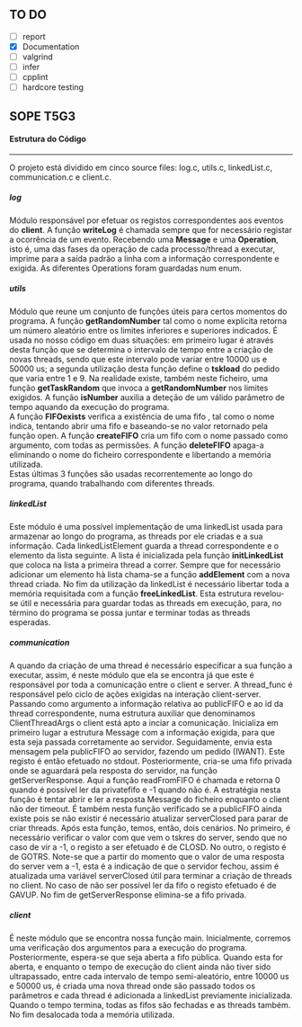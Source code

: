 ## TO DO
                                              
- [ ] report 
- [x] Documentation 
- [ ] valgrind 
- [ ] infer
- [ ] cpplint  
- [ ] hardcore testing

## SOPE T5G3

#### Estrutura do Código

---

O projeto está dividido em cinco source files: log.c, utils.c, linkedList.c, communication.c e client.c.

##### log

Módulo responsável por efetuar os registos correspondentes aos eventos do __client__.
A função **writeLog** é chamada sempre que for necessário registar a ocorrência de um evento. Recebendo uma **Message** e uma **Operation**, isto é, uma das fases da operação de cada processo/thread a executar, imprime para a saída padrão a linha com a informação correspondente e exigida. As diferentes Operations foram guardadas num enum.

##### utils

Módulo que reune um conjunto de funções úteis para certos momentos do programa.
A função **getRandomNumber** tal como o nome explicita retorna um número aleatório entre os limites inferiores e superiores indicados.  É usada no nosso código em duas situações: em primeiro lugar é através desta função que se determina o intervalo de tempo entre a criação de novas threads, sendo que este intervalo pode variar entre 10000 us e 50000 us; a segunda utilização desta função define o **tskload** do pedido que varia entre 1 e 9. Na realidade existe, também neste ficheiro, uma função **getTaskRandom** que invoca a **getRandomNumber** nos limites exigidos. 
 A função **isNumber** auxilia a deteção de um válido parâmetro de tempo aquando da execução do programa.  
A função **FIFOexists** verifica a existência de uma fifo , tal como o nome indica, tentando abrir uma fifo e baseando-se no valor retornado pela função open. 
A função **createFIFO** cria um fifo com o nome passado como argumento, com todas as permissões. 
A função **deleteFIFO** apaga-a eliminando o nome do ficheiro correspondente e libertando a memória utilizada.  
Estas últimas 3 funções são usadas recorrentemente ao longo do programa, quando trabalhando com diferentes threads.

##### linkedList

Este módulo é uma possível implementação de uma linkedList usada para armazenar ao longo do programa, as threads por ele criadas e a sua informação.
Cada linkedListElement guarda a thread correspondente e o elemento da lista seguinte. 
A lista é inicializada pela função **initLinkedList** que coloca na lista a primeira thread a correr. Sempre que for necessário adicionar um elemento hà lista chama-se a função **addElement** com a nova thread criada. No fim da utilização da linkedList é necessário libertar toda a memória requisitada com a função **freeLinkedList**. Esta estrutura revelou-se útil e necessária para guardar todas as threads em execução, para, no término do programa se possa juntar e terminar todas as threads esperadas. 

##### communication

A quando da criação de uma thread é necessário especificar a sua função a executar, assim, é neste módulo que ela se encontra já que este é responsável por toda a comunicação entre o client e server.
A thread_func é responsável pelo ciclo de ações exigidas na interação client-server. Passando como argumento a informação relativa ao publicFIFO e ao id da thread correspondente, numa estrutura auxiliar que denominamos ClientThreadArgs o client está apto a inciar a comunicação. 
Inicializa em primeiro lugar a estrutura Message com a informação exigida, para que esta seja passada corretamente ao servidor. Seguidamente, envia esta mensagem pela publicFIFO ao servidor, fazendo um pedido (IWANT). Este registo é então efetuado no stdout. Posteriormente, cria-se uma fifo privada onde se aguardará pela resposta do servidor, na função getServerResponse. 
Aqui a função readFromFIFO é chamada e retorna 0 quando é possível ler da privatefifo e -1 quando não é. A estratégia nesta função é tentar abrir e ler a resposta Message do ficheiro enquanto o client não der timeout. É também nesta função verificado se a publicFIFO ainda existe pois se não existir é necessário atualizar serverClosed para parar de criar threads. Após esta função, temos, então, dois cenários. No primeiro, é necessário verificar o valor com que vem o tskres do server, sendo que no caso de vir a -1, o registo a ser efetuado é de CLOSD. No outro, o registo é de GOTRS. Note-se que a partir do momento que o valor de uma resposta do server vem a -1, esta é a indicação de que o servidor fechou, assim é atualizada uma variável serverClosed útil para terminar a criação de threads no client. No caso de não ser possível ler da fifo o registo efetuado é de GAVUP. No fim de getServerResponse elimina-se a fifo privada.

##### client

É neste módulo que se encontra nossa função main. Inicialmente, corremos uma verificação dos argumentos para a execução do programa. Posteriormente, espera-se que seja aberta a fifo pública. Quando esta for aberta, e enquanto o tempo de execução do client ainda não tiver sido ultrapassado, entre cada intervalo de tempo semi-aleatório, entre 10000 us e 50000 us, é criada uma nova thread onde são passado todos os parâmetros e cada thread é adicionada a linkedList previamente inicializada. Quando o tempo termina, todas as fifos são fechadas e as threads também. No fim desalocada toda a memória utilizada. 
